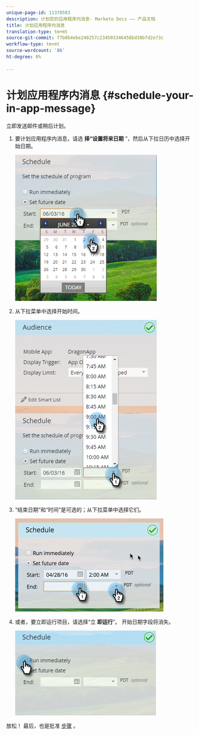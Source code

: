 ```yaml
---
unique-page-id: 11370503
description: 计划您的应用程序内消息- Marketo Docs —— 产品文档
title: 计划应用程序内消息
translation-type: tm+mt
source-git-commit: f7b0b4ebe248257c234503346458bd38bfd2e73c
workflow-type: tm+mt
source-wordcount: '86'
ht-degree: 0%

---
```



# 计划应用程序内消息 {#schedule-your-in-app-message}

立即发送邮件或稍后计划。

1. 要计划应用程序内消息，请选 **择“设置将来日期** ”，然后从下拉日历中选择开始日期。

   ![](assets/schedule-your-in-app-message-1.png)

1. 从下拉菜单中选择开始时间。

   ![](assets/schedule-your-in-app-message-2.png)

1. “结束日期”和“时间”是可选的；从下拉菜单中选择它们。

   ![](assets/schedule-your-in-app-message-3.png)

1. 或者，要立即运行项目，请选择“立 **即运行**”。 开始日期字段将消失。

   ![](assets/schedule-your-in-app-message-4.png)

放松！ 最后，也是批准 [步骤](approve-your-in-app-message.md) 。
